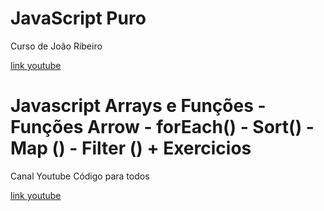# JavaScript Puro
 Curso de João Ribeiro

 [link youtube](https://www.youtube.com/playlist?list=PLXik_5Br-zO-h6HFz_aYmQmb0HshP135F)

# Javascript Arrays e Funções - Funções Arrow - forEach() - Sort() - Map () - Filter () + Exercicios
 Canal Youtube Código para todos

 [link youtube](https://www.youtube.com/watch?v=eica7v78UOI&list=PL9sYD16GnIbc5SqhhZhl8fe-WECozCBOf&index=2&ab_channel=C%C3%B3digoParaTodos)
